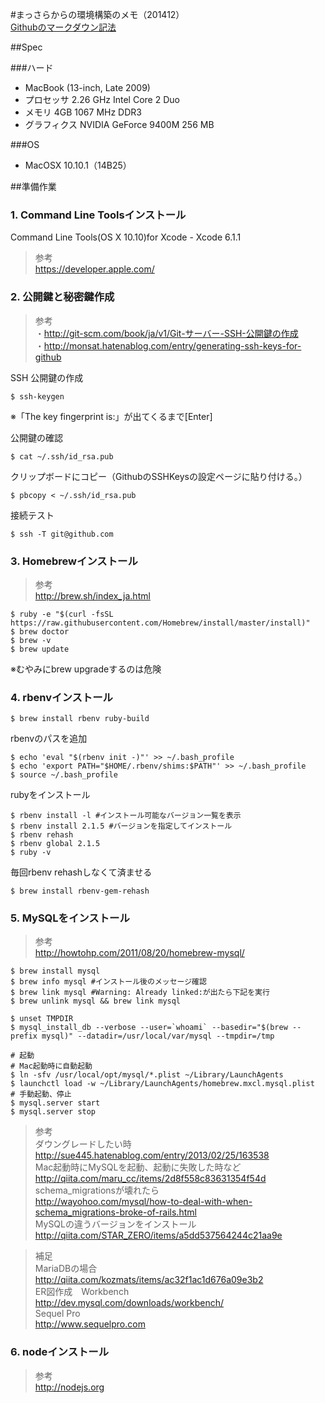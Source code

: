 
#まっさらからの環境構築のメモ（201412）  
[Githubのマークダウン記法](http://codechord.com/2012/01/readme-markdown/ "") 


##Spec

###ハード
*	MacBook (13-inch, Late 2009)
*	プロセッサ 2.26 GHz Intel Core 2 Duo
*	メモリ 4GB 1067 MHz DDR3
*	グラフィクス NVIDIA GeForce 9400M 256 MB

###OS
*	MacOSX 10.10.1（14B25）


##準備作業

### 1. Command Line Toolsインストール  
Command Line Tools(OS X 10.10)for Xcode - Xcode 6.1.1   
> 参考  
https://developer.apple.com/  

### 2. 公開鍵と秘密鍵作成  
> 参考  
・http://git-scm.com/book/ja/v1/Git-サーバー-SSH-公開鍵の作成  
・http://monsat.hatenablog.com/entry/generating-ssh-keys-for-github  

SSH 公開鍵の作成  
```
$ ssh-keygen
```
※「The key fingerprint is:」が出てくるまで[Enter]  

公開鍵の確認  
```
$ cat ~/.ssh/id_rsa.pub
```

クリップボードにコピー（GithubのSSHKeysの設定ページに貼り付ける。）  
```
$ pbcopy < ~/.ssh/id_rsa.pub
```

接続テスト  
```
$ ssh -T git@github.com
```

### 3. Homebrewインストール  

> 参考  
http://brew.sh/index_ja.html  

```
$ ruby -e "$(curl -fsSL https://raw.githubusercontent.com/Homebrew/install/master/install)"
$ brew doctor
$ brew -v
$ brew update
```

※むやみにbrew upgradeするのは危険  

### 4. rbenvインストール  

```
$ brew install rbenv ruby-build
```

rbenvのパスを追加  
```
$ echo 'eval "$(rbenv init -)"' >> ~/.bash_profile
$ echo 'export PATH="$HOME/.rbenv/shims:$PATH"' >> ~/.bash_profile
$ source ~/.bash_profile
```

rubyをインストール  
```
$ rbenv install -l #インストール可能なバージョン一覧を表示
$ rbenv install 2.1.5 #バージョンを指定してインストール
$ rbenv rehash
$ rbenv global 2.1.5
$ ruby -v
```

毎回rbenv rehashしなくて済ませる  
```
$ brew install rbenv-gem-rehash
```

### 5. MySQLをインストール  

> 参考  
http://howtohp.com/2011/08/20/homebrew-mysql/

```
$ brew install mysql
$ brew info mysql #インストール後のメッセージ確認
$ brew link mysql #Warning: Already linked:が出たら下記を実行
$ brew unlink mysql && brew link mysql

$ unset TMPDIR
$ mysql_install_db --verbose --user=`whoami` --basedir="$(brew --prefix mysql)" --datadir=/usr/local/var/mysql --tmpdir=/tmp

# 起動
# Mac起動時に自動起動
$ ln -sfv /usr/local/opt/mysql/*.plist ~/Library/LaunchAgents
$ launchctl load -w ~/Library/LaunchAgents/homebrew.mxcl.mysql.plist
# 手動起動、停止
$ mysql.server start
$ mysql.server stop
```

> 参考  
ダウングレードしたい時  
http://sue445.hatenablog.com/entry/2013/02/25/163538  
Mac起動時にMySQLを起動、起動に失敗した時など  
http://qiita.com/maru_cc/items/2d8f558c83631354f54d  
schema_migrationsが壊れたら  
http://wayohoo.com/mysql/how-to-deal-with-when-schema_migrations-broke-of-rails.html  
MySQLの違うバージョンをインストール  
http://qiita.com/STAR_ZERO/items/a5dd537564244c21aa9e

> 補足  
MariaDBの場合  
http://qiita.com/kozmats/items/ac32f1ac1d676a09e3b2  
ER図作成　Workbench  
http://dev.mysql.com/downloads/workbench/  
Sequel Pro  
http://www.sequelpro.com  

### 6. nodeインストール

> 参考  
http://nodejs.org

